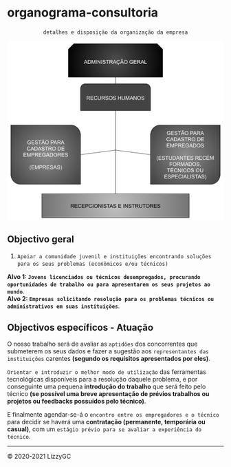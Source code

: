# organograma-consultoria

<div align="center">

`detalhes e disposição da organização da empresa` 
  
<img alt="organograma-lizzygc" src="img/organograma_lizzygc.png">

</div>

## Objectivo geral

1. `Apoiar a comunidade juvenil e instituições encontrando soluções para os seus problemas (econômicos e/ou técnicos)`

**Alvo 1: `Jovens licenciados ou técnicos desempregados, procurando oportunidades de trabalho ou para apresentarem os seus projetos ao mundo`**. \
**Alvo 2: `Empresas solicitando resolução para os problemas técnicos ou administrativos em suas instituições`**.

## Objectivos específicos - Atuação

O nosso trabalho será de avaliar as `aptidões` dos concorrentes que submeterem os seus dados e fazer a sugestão aos `representantes das instituições` carentes 
**(segundo os requisitos apresentados por eles)**.

`Orientar e introduzir o melhor modo de utilização` das ferramentas tecnológicas disponíveis para a resolução daquele problema, 
e por conseguinte uma pequena **introdução do trabalho** que será feito pelo técnico
**(se possível uma breve apresentação de prévios trabalhos ou projetos ou feedbacks possuídos pelo técnico)**.

E finalmente agendar-se-á o `encontro entre os empregadores e o técnico` para decidir se haverá uma **contratação (permanente, temporária ou casual)**, 
com um `estágio prévio para se avaliar a experiência do técnico`.

---

&copy; 2020-2021 LizzyGC
